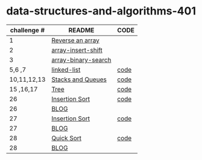 # data-structures-and-algorithms-401


|challenge # | README| CODE |
| ---| ---------------------------------- |---------|
| 1 |[Reverse an array](challenge/array-reverse/README.md) | |
| 2 |[array-insert-shift](challenge/array-insert-shift/readme.md) | |
| 3 |[array-binary-search](challenge/array-binary-search/README.md)| |
| 5,6 ,7|[linked-list](challenge/linked-list/README.md)  |[code](challenge/linked-list)|
| 10,11,12,13 |[Stacks and Queues](challenge/stack-queue/README.md)|[code](challenge/stack-queue) |
| 15 ,16,17|[Tree](challenge/tree/README.md)|[code](challenge/tree)|
| 26|[Insertion Sort](challenge/insertion-sort/README.md) | [code](challenge/insertion-sort) |  
| 26|[BLOG](challenge/insertion-sort/BLOG.md) |  |
| 27|[Insertion Sort](challenge/merge-sort/README.md) | [code](challenge/merge-sort) |  
| 27|[BLOG](challenge/merge-sort/BLOG.md) |  |
| 28|[Quick Sort](challenge/quick-sort/README.md) | [code](challenge/quick-sort) |  
| 28|[BLOG](challenge/quick-sort/BLOG.md) |  |


